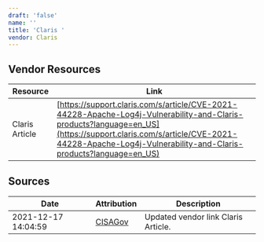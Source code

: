 ```yaml
---
draft: 'false'
name: ''
title: 'Claris '
vendor: Claris
---
```


## Vendor Resources
| Resource | Link |
| --- | --- |
| Claris Article | [https://support.claris.com/s/article/CVE-2021-44228-Apache-Log4j-Vulnerability-and-Claris-products?language=en_US](https://support.claris.com/s/article/CVE-2021-44228-Apache-Log4j-Vulnerability-and-Claris-products?language=en_US) |



## Sources
| Date | Attribution | Description |
| --- | --- | --- |
| 2021-12-17 14:04:59 | [CISAGov](https://raw.githubusercontent.com/cisagov/log4j-affected-db/develop/README.md) | Updated vendor link Claris Article.  |
